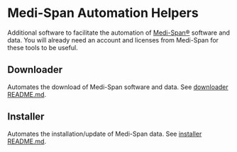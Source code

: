 # Medi-Span Automation Helpers

Additional software to facilitate the automation of [Medi-Span®](https://www.wolterskluwer.com/en/solutions/medi-span) software and data.
You will already need an account and licenses from Medi-Span for these tools to be useful.

## Downloader

Automates the download of Medi-Span software and data. See [downloader README.md](downloader/README.md).

## Installer

Automates the installation/update of Medi-Span data. See [installer README.md](installer/README.md).
